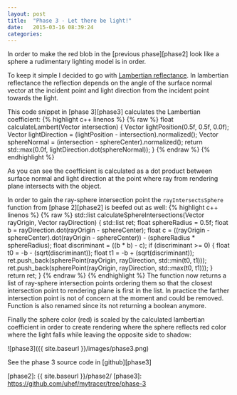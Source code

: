 ```yaml
---
layout: post
title:  "Phase 3 - Let there be light!"
date:   2015-03-16 08:39:24
categories:
---
```

In order to make the red blob in the [previous phase][phase2] look like a sphere a rudimentary lighting model is in order.

To keep it simple I decided to go with [Lambertian reflectance][lambertian]. In lambertian reflectance the reflection depends on the angle of the surface normal vector at the incident point and light direction from the incident point towards the light.

This code snippet in [phase 3][phase3] calculates the Lambertian coefficient:
{% highlight c++ linenos %}
{% raw %}
float calculateLambert(Vector intersection) {
  Vector lightPosition(0.5f, 0.5f, 0.0f);
  Vector lightDirection = (lightPosition - intersection).normalized();
  Vector sphereNormal = (intersection - sphereCenter).normalized();
  return std::max(0.0f, lightDirection.dot(sphereNormal));
}
{% endraw %}
{% endhighlight %}

As you can see the coefficient is calculated as a dot product between surface normal and light direction at the point where ray from rendering plane intersects with the object.

In order to gain the ray-sphere intersection point the `rayIntersectsSphere` function from [phase 2][phase2] is beefed out as well:
{% highlight c++ linenos %}
{% raw %}
std::list<Vector> calculateSphereIntersections(Vector rayOrigin, Vector rayDirection) {
  std::list<Vector> ret;
  float sphereRadius = 0.5f;
  float b = rayDirection.dot(rayOrigin - sphereCenter);
  float c = ((rayOrigin - sphereCenter).dot(rayOrigin - sphereCenter)) - (sphereRadius * sphereRadius);
  float discriminant = ((b * b) - c);
  if (discriminant >= 0) {
    float t0 = -b - (sqrt(discriminant));
    float t1 = -b + (sqrt(discriminant));
    ret.push_back(spherePoint(rayOrigin, rayDirection, std::min(t0, t1)));
    ret.push_back(spherePoint(rayOrigin, rayDirection, std::max(t0, t1)));
  }
  return ret;
}
{% endraw %}
{% endhighlight %}
The function now returns a list of ray-sphere intersection points ordering them so that the closest intersection point to rendering plane is first in the list. In practice the farther intersection point is not of concern at the moment and could be removed. Function is also renamed since its not returning a boolean anymore.

Finally the sphere color (red) is scaled by the calculated lambertian coefficient in order to create rendering where the sphere reflects red color where the light falls while leaving the opposite side to shadow:

![phase3]({{ site.baseurl }}/images/phase3.png)

See the phase 3 source code in [github][phase3]

[lambertian]:  http://en.wikipedia.org/wiki/Lambertian_reflectance
[phase2]:      {{ site.baseurl }}/phase2/
[phase3]:      https://github.com/uhef/mytracer/tree/phase-3

